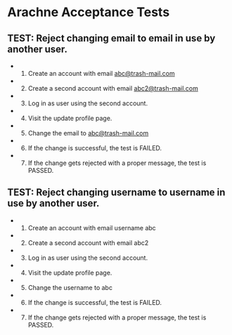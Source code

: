 # Arachne Acceptance Tests

## TEST: Reject changing email to email in use by another user.

* 1) Create an account with email abc@trash-mail.com
* 2) Create a second account with email abc2@trash-mail.com
* 3) Log in as user using the second account.
* 4) Visit the update profile page.
* 5) Change the email to abc@trash-mail.com
* 6) If the change is successful, the test is FAILED.
* 7) If the change gets rejected with a proper message, the test is PASSED.

## TEST: Reject changing username to username in use by another user.

* 1) Create an account with email username abc
* 2) Create a second account with email abc2
* 3) Log in as user using the second account.
* 4) Visit the update profile page.
* 5) Change the username to abc
* 6) If the change is successful, the test is FAILED.
* 7) If the change gets rejected with a proper message, the test is PASSED.
